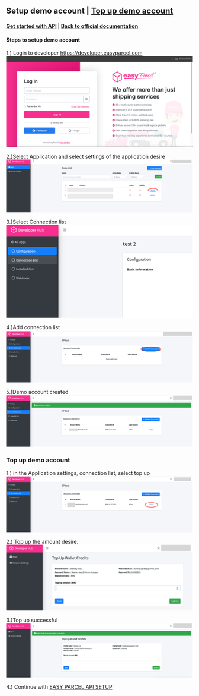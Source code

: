 ## Setup demo account  | [Top up demo account](#Top-up-demo-account)

#### [Get started with API](1.Get%20started%20with%20EASY%20PARCEL%20OPEN%20API.md) | [Back to official documentation](../README.md)

#### Steps to setup demo account
1.) Login to developer https://developer.easyparcel.com
![Login%20Page.png](../pictures/Login%20Page.png)

2.)Select Application and select settings of the application desire
![SelectAppsettings.png](../pictures/SelectAppsettings.png)

3.)Select Connection list
![SelectConnectionlist.png](../pictures/SelectConnectionlist.png)

4.)Add connection list
![AddConnection.png](../pictures/AddConnection.png)

5.)Demo account created
![AddConnection.png](../pictures/demo%20acc%20success.png)

### Top up demo account
1.) in the Application settings, connection list, select top up
![Select%20Connectionlisttopup.png](../pictures/SelectConnectionlisttopup.png)

2.) Top up the amount desire.
![TopUp.png](../pictures/TopUp.png)

3.)Top up successful
![TopUpSuccess.png](../pictures/TopUpSuccess.png)

4.) Continue with [EASY PARCEL API SETUP](Get%20started%20with%20EASY%20PARCEL%20OPEN%20API.md)
